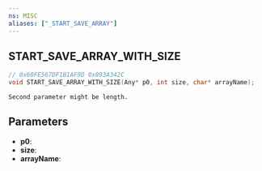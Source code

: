 ```yaml
---
ns: MISC
aliases: ["_START_SAVE_ARRAY"]
---
```

## START_SAVE_ARRAY_WITH_SIZE

```c
// 0x60FE567DF1B1AF9D 0x893A342C
void START_SAVE_ARRAY_WITH_SIZE(Any* p0, int size, char* arrayName);
```

```
Second parameter might be length.  
```

## Parameters
* **p0**:
* **size**:
* **arrayName**:

